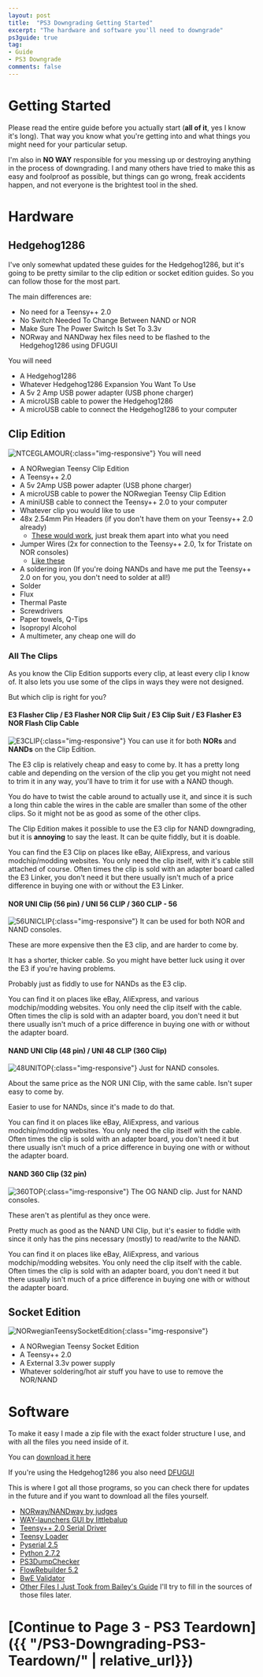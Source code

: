 ```yaml
---
layout: post
title:  "PS3 Downgrading Getting Started"
excerpt: "The hardware and software you'll need to downgrade"
ps3guide: true
tag:
- Guide
- PS3 Downgrade
comments: false
---
```

# Getting Started
Please read the entire guide before you actually start (**all of it**, yes I know it's long). 
That way you know what you're getting into and what things you might need for your particular setup.

I'm also in **NO WAY** responsible for you messing up or destroying anything in the process of downgrading. 
I and many others have tried to make this as easy and foolproof as possible, but things can go wrong, freak accidents happen, and not everyone is the brightest tool in the shed.


# Hardware

## Hedgehog1286

I've only somewhat updated these guides for the Hedgehog1286, but it's going to be pretty similar to the clip edition or socket edition guides. So you can follow those for the most part.

The main differences are: 
* No need for a Teensy++ 2.0
* No Switch Needed To Change Between NAND or NOR
* Make Sure The Power Switch Is Set To 3.3v
* NORway and NANDway hex files need to be flashed to the Hedgehog1286 using DFUGUI

You will need
* A Hedgehog1286
* Whatever Hedgehog1286 Expansion You Want To Use
* A 5v 2 Amp USB power adapter (USB phone charger)
* A microUSB cable to power the Hedgehog1286
* A microUSB cable to connect the Hedgehog1286 to your computer

 
## Clip Edition
![NTCEGLAMOUR](/assets/img/NTCEGLAMOUR.jpg){:class="img-responsive"}
You will need
* A NORwegian Teensy Clip Edition
* A Teensy++ 2.0
* A 5v 2Amp USB power adapter (USB phone charger)
* A microUSB cable to power the NORwegian Teensy Clip Edition
* A miniUSB cable to connect the Teensy++ 2.0 to your computer
* Whatever clip you would like to use
* 48x 2.54mm Pin Headers (if you don't have them on your Teensy++ 2.0 already)
  * [These would work](https://www.amazon.com/Hotop-Pack-Single-Header-Connector/dp/B06XR8CV8P/ref=sr_1_8?ie=UTF8&qid=1509273572&sr=8-8&keywords=pin+header), just break them apart into what you need
* Jumper Wires (2x for connection to the Teensy++ 2.0, 1x for Tristate on NOR consoles)
  * [Like these](https://www.amazon.com/Solderless-Flexible-Breadboard-Jumper-100pcs/dp/B005TZJ0AM/ref=sr_1_4?s=electronics&ie=UTF8&qid=1509248805&sr=1-4&keywords=jumper+wires) 
* A soldering iron (If you're doing NANDs and have me put the Teensy++ 2.0 on for you, you don't need to solder at all!)
* Solder
* Flux
* Thermal Paste
* Screwdrivers 
* Paper towels, Q-Tips
* Isopropyl Alcohol
* A multimeter, any cheap one will do

### All The Clips
As you know the Clip Edition supports every clip, at least every clip I know of. It also lets you use some of the clips in ways they were not designed.

But which clip is right for you?

#### E3 Flasher Clip / E3 Flasher NOR Clip Suit / E3 Clip Suit / E3 Flasher E3 NOR Flash Clip Cable
![E3CLIP](/assets/img/E3CLIP.jpg){:class="img-responsive"}
You can use it for both **NORs** and **NANDs** on the Clip Edition. 

The E3 clip is relatively cheap and easy to come by. It has a pretty long cable and depending on the version of the clip you get you might not need to trim it in any way, you'll have to trim it for use with a NAND though.

You do have to twist the cable around to actually use it, 
and since it is such a long thin cable the wires in the cable are smaller than some of the other clips.
So it might not be as good as some of the other clips.

The Clip Edition makes it possible to use the E3 clip for NAND downgrading, but it is **annoying** to say the least. It can be quite fiddly, but it is doable.

You can find the E3 Clip on places like eBay, AliExpress, and various modchip/modding websites. You only need the clip itself, with it's cable still attached of course. Often times the clip is sold with an adapter board called the E3 Linker, you don't need it but there usually isn't much of a price difference in buying one with or without the E3 Linker.

#### NOR UNI Clip (56 pin) / UNI 56 CLIP / 360 CLIP - 56
![56UNICLIP](/assets/img/56UNICLIP.jpg){:class="img-responsive"}
It can be used for both NOR and NAND consoles.

These are more expensive then the E3 clip, and are harder to come by.

It has a shorter, thicker cable. So you might have better luck using it over the E3 if you're having problems.

Probably just as fiddly to use for NANDs as the E3 clip.

You can find it on places like eBay, AliExpress, and various modchip/modding websites. You only need the clip itself with the cable. Often times the clip is sold with an adapter board, you don't need it but there usually isn't much of a price difference in buying one with or without the adapter board.

#### NAND UNI Clip (48 pin) / UNI 48 CLIP (360 Clip)
![48UNITOP](/assets/img/48UNITOP.jpg){:class="img-responsive"}
Just for NAND consoles.

About the same price as the NOR UNI Clip, with the same cable. Isn't super easy to come by.

Easier to use for NANDs, since it's made to do that.

You can find it on places like eBay, AliExpress, and various modchip/modding websites. You only need the clip itself with the cable. Often times the clip is sold with an adapter board, you don't need it but there usually isn't much of a price difference in buying one with or without the adapter board.

#### NAND 360 Clip (32 pin)
![360TOP](/assets/img/360TOP.jpg){:class="img-responsive"}
The OG NAND clip. Just for NAND consoles.

These aren't as plentiful as they once were.

Pretty much as good as the NAND UNI Clip, but it's easier to fiddle with since it only has the pins necessary (mostly) to read/write to the NAND.

You can find it on places like eBay, AliExpress, and various modchip/modding websites. You only need the clip itself with the cable. Often times the clip is sold with an adapter board, you don't need it but there usually isn't much of a price difference in buying one with or without the adapter board.

## Socket Edition
![NORwegianTeensySocketEdition](/assets/img/NORwegianTeensySocketGlamour.jpg){:class="img-responsive"}
* A NORwegian Teensy Socket Edition
* A Teensy++ 2.0
* A External 3.3v power supply
* Whatever soldering/hot air stuff you have to use to remove the NOR/NAND

# Software
To make it easy I made a zip file with the exact folder structure I use, and with all the files you need inside of it.

You can [download it here](https://mega.nz/#!ovIEhS5D!Eke5679s1qnOJEv8Bs3BSBIGjsHzn5Zzmj0-w6hrAk4)

If you're using the Hedgehog1286 you also need [DFUGUI](https://github.com/Zeigren/DFUGUI/releases)

This is where I got all those programs, so you can check there for updates in the future and if you want to download all the files yourself.

* [NORway/NANDway by judges](https://github.com/hjudges/NORway)
* [WAY-launchers GUI by littlebalup](https://github.com/littlebalup/WAY-launchers) 
* [Teensy++ 2.0 Serial Driver](https://www.pjrc.com/teensy/usb_serial.html)
* [Teensy Loader](https://www.pjrc.com/teensy/loader_win10.html)
* [Pyserial 2.5](https://pypi.python.org/pypi/pyserial/2.5)
* [Python 2.7.2](https://www.python.org/download/releases/2.7.2/)
* [PS3DumpChecker](https://github.com/Swizzy/PS3DumpChecker)
* [FlowRebuilder 5.2](http://www.ps3hax.net/showthread.php?t=95794)
* [BwE Validator](http://psx-scene.com/forums/content/bwe-nor-validator-v1-30-3373/)
* [Other Files I Just Took from Bailey's Guide](http://www.ps3hax.net/showthread.php?t=39766)
I'll try to fill in the sources of those files later.

# [Continue to Page 3 - PS3 Teardown]({{ "/PS3-Downgrading-PS3-Teardown/" | relative_url}})